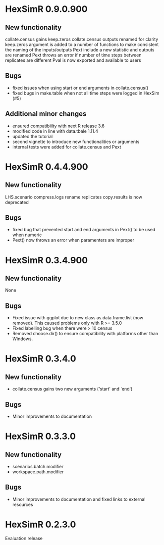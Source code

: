 # HexSimR 0.9.0.900
## New functionality
collate.census gains keep.zeros
collate.census outputs renamed for clarity
keep.zeros argument is added to a number of functions to make consistent the naming of the inputs/outputs
Pext include a new statistic and outputs are renamed
Pext throws an error if number of time steps between replicates are different
Pval is now exported and available to users


## Bugs
  *  fixed issues when using start or end arguments in collate.census()
  *  fixed bugs in make.table when not all time steps were logged in HexSim (#5)
  
## Additional minor changes
  *  ensured compatibiilty with next R release 3.6
  *  modified code in line with data.tbale 1.11.4
  *  updated the tutorial
  *  second vignette to introduce new functionalities or arguments
  *  internal tests were added for collate.census and Pext
  
# HexSimR 0.4.4.900
## New functionality
LHS.scenario
compress.logs
rename.replicates
copy.results is now deprecated

## Bugs
  *  fixed bug that prevented start and end arguments in Pext() to be used when numeric
  *  Pext() now throws an error when paramenters are improper
  
# HexSimR 0.3.4.900
## New functionality
None

## Bugs
  *  Fixed issue with ggplot due to new class as.data.frame.list (now removed). 
This caused problems only with R >= 3.5.0
  *  Fixed labelling bug when there were > 10 census
  *  Removed choose.dir() to ensure compatibility with platforms other than Windows.

# HexSimR 0.3.4.0
## New functionality
  *  collate.census gains two new arguments ('start' and 'end')
  
## Bugs
  *  Minor improvements to documentation
  
# HexSimR 0.3.3.0
## New functionality
  *  scenarios.batch.modifier
  *  workspace.path.modifier
  
## Bugs
  *  Minor improvements to documentation and fixed links to external resources
  
# HexSimR 0.2.3.0 
Evaluation release